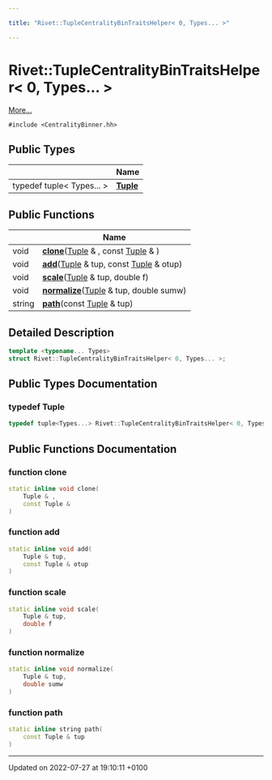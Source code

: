 ```yaml
---

title: "Rivet::TupleCentralityBinTraitsHelper< 0, Types... >"

---
```


# Rivet::TupleCentralityBinTraitsHelper< 0, Types... >



 [More...](#detailed-description)


`#include <CentralityBinner.hh>`

## Public Types

|                | Name           |
| -------------- | -------------- |
| typedef tuple< Types... > | **[Tuple](http://example.org/classes/structrivet_1_1tuplecentralitybintraitshelper_3_010_00_01types_8_8_8_01_4/#typedef-tuple)**  |

## Public Functions

|                | Name           |
| -------------- | -------------- |
| void | **[clone](http://example.org/classes/structrivet_1_1tuplecentralitybintraitshelper_3_010_00_01types_8_8_8_01_4/#function-clone)**(<a href="http://example.org/classes/structrivet_1_1tuplecentralitybintraitshelper_3_010_00_01types_8_8_8_01_4/#typedef-tuple">Tuple</a> & , const <a href="http://example.org/classes/structrivet_1_1tuplecentralitybintraitshelper_3_010_00_01types_8_8_8_01_4/#typedef-tuple">Tuple</a> & ) |
| void | **[add](http://example.org/classes/structrivet_1_1tuplecentralitybintraitshelper_3_010_00_01types_8_8_8_01_4/#function-add)**(<a href="http://example.org/classes/structrivet_1_1tuplecentralitybintraitshelper_3_010_00_01types_8_8_8_01_4/#typedef-tuple">Tuple</a> & tup, const <a href="http://example.org/classes/structrivet_1_1tuplecentralitybintraitshelper_3_010_00_01types_8_8_8_01_4/#typedef-tuple">Tuple</a> & otup) |
| void | **[scale](http://example.org/classes/structrivet_1_1tuplecentralitybintraitshelper_3_010_00_01types_8_8_8_01_4/#function-scale)**(<a href="http://example.org/classes/structrivet_1_1tuplecentralitybintraitshelper_3_010_00_01types_8_8_8_01_4/#typedef-tuple">Tuple</a> & tup, double f) |
| void | **[normalize](http://example.org/classes/structrivet_1_1tuplecentralitybintraitshelper_3_010_00_01types_8_8_8_01_4/#function-normalize)**(<a href="http://example.org/classes/structrivet_1_1tuplecentralitybintraitshelper_3_010_00_01types_8_8_8_01_4/#typedef-tuple">Tuple</a> & tup, double sumw) |
| string | **[path](http://example.org/classes/structrivet_1_1tuplecentralitybintraitshelper_3_010_00_01types_8_8_8_01_4/#function-path)**(const <a href="http://example.org/classes/structrivet_1_1tuplecentralitybintraitshelper_3_010_00_01types_8_8_8_01_4/#typedef-tuple">Tuple</a> & tup) |

## Detailed Description

```cpp
template <typename... Types>
struct Rivet::TupleCentralityBinTraitsHelper< 0, Types... >;
```

## Public Types Documentation

### typedef Tuple

```cpp
typedef tuple<Types...> Rivet::TupleCentralityBinTraitsHelper< 0, Types... >::Tuple;
```


## Public Functions Documentation

### function clone

```cpp
static inline void clone(
    Tuple & ,
    const Tuple & 
)
```


### function add

```cpp
static inline void add(
    Tuple & tup,
    const Tuple & otup
)
```


### function scale

```cpp
static inline void scale(
    Tuple & tup,
    double f
)
```


### function normalize

```cpp
static inline void normalize(
    Tuple & tup,
    double sumw
)
```


### function path

```cpp
static inline string path(
    const Tuple & tup
)
```


-------------------------------

Updated on 2022-07-27 at 19:10:11 +0100